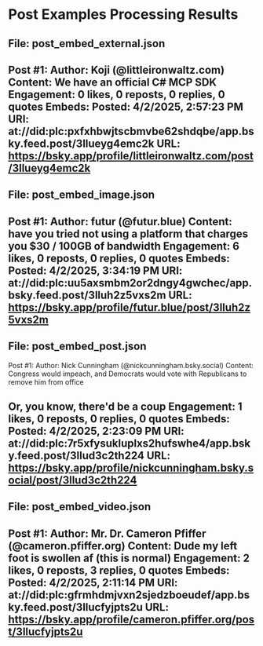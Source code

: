 # Post Examples Processing Results

## File: post_embed_external.json

Post #1:
Author: Koji (@littleironwaltz.com)
Content: We have an official C# MCP SDK
Engagement: 0 likes, 0 reposts, 0 replies, 0 quotes
Embeds:
Posted: 4/2/2025, 2:57:23 PM
URI: at://did:plc:pxfxhbwjtscbmvbe62shdqbe/app.bsky.feed.post/3llueyg4emc2k
URL: https://bsky.app/profile/littleironwaltz.com/post/3llueyg4emc2k
---



## File: post_embed_image.json

Post #1:
Author: futur (@futur.blue)
Content: have you tried not using a platform that charges you $30 / 100GB of bandwidth
Engagement: 6 likes, 0 reposts, 0 replies, 0 quotes
Embeds:
Posted: 4/2/2025, 3:34:19 PM
URI: at://did:plc:uu5axsmbm2or2dngy4gwchec/app.bsky.feed.post/3lluh2z5vxs2m
URL: https://bsky.app/profile/futur.blue/post/3lluh2z5vxs2m
---



## File: post_embed_post.json

Post #1:
Author: Nick Cunningham (@nickcunningham.bsky.social)
Content: Congress would impeach, and Democrats would vote with Republicans to remove him from office 

Or, you know, there'd be a coup
Engagement: 1 likes, 0 reposts, 0 replies, 0 quotes
Embeds:
Posted: 4/2/2025, 2:23:09 PM
URI: at://did:plc:7r5xfysukluplxs2hufswhe4/app.bsky.feed.post/3llud3c2th224
URL: https://bsky.app/profile/nickcunningham.bsky.social/post/3llud3c2th224
---



## File: post_embed_video.json

Post #1:
Author: Mr. Dr. Cameron Pfiffer (@cameron.pfiffer.org)
Content: Dude my left foot is swollen af (this is normal)
Engagement: 2 likes, 0 reposts, 3 replies, 0 quotes
Embeds:
Posted: 4/2/2025, 2:11:14 PM
URI: at://did:plc:gfrmhdmjvxn2sjedzboeudef/app.bsky.feed.post/3llucfyjpts2u
URL: https://bsky.app/profile/cameron.pfiffer.org/post/3llucfyjpts2u
---



